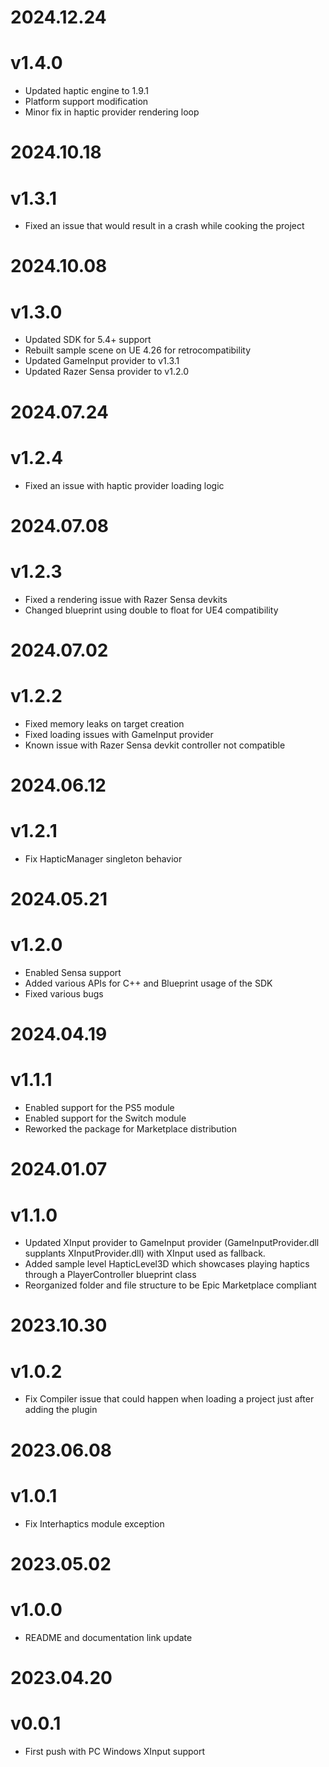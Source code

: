 # 2024.12.24
# v1.4.0

+ Updated haptic engine to 1.9.1
+ Platform support modification
+ Minor fix in haptic provider rendering loop

# 2024.10.18
# v1.3.1

+ Fixed an issue that would result in a crash while cooking the project

# 2024.10.08
# v1.3.0

+ Updated SDK for 5.4+ support
+ Rebuilt sample scene on UE 4.26 for retrocompatibility
+ Updated GameInput provider to v1.3.1
+ Updated Razer Sensa provider to v1.2.0

# 2024.07.24
# v1.2.4

+ Fixed an issue with haptic provider loading logic 

# 2024.07.08
# v1.2.3

+ Fixed a rendering issue with Razer Sensa devkits
+ Changed blueprint using double to float for UE4 compatibility

# 2024.07.02
# v1.2.2

+ Fixed memory leaks on target creation
+ Fixed loading issues with GameInput provider
+ Known issue with Razer Sensa devkit controller not compatible

# 2024.06.12
# v1.2.1

+ Fix HapticManager singleton behavior

# 2024.05.21
# v1.2.0

+ Enabled Sensa support
+ Added various APIs for C++ and Blueprint usage of the SDK
+ Fixed various bugs 

# 2024.04.19
# v1.1.1

+ Enabled support for the PS5 module
+ Enabled support for the Switch module
+ Reworked the package for Marketplace distribution

# 2024.01.07
# v1.1.0

+ Updated XInput provider to GameInput provider (GameInputProvider.dll supplants XInputProvider.dll) with XInput used as fallback. 
+ Added sample level HapticLevel3D which showcases playing haptics through a PlayerController blueprint class
+ Reorganized folder and file structure to be Epic Marketplace compliant

# 2023.10.30
# v1.0.2

+ Fix Compiler issue that could happen when loading a project just after adding the plugin

# 2023.06.08
# v1.0.1

+ Fix Interhaptics module exception

# 2023.05.02
# v1.0.0

+ README and documentation link update

# 2023.04.20
# v0.0.1

+ First push with PC Windows XInput support